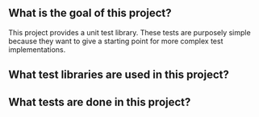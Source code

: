 ## What is the goal of this project?

This project provides a unit test library.
These tests are purposely simple because they want to give a starting point for more complex test implementations.  

## What test libraries are used in this project?
## What tests are done in this project?


